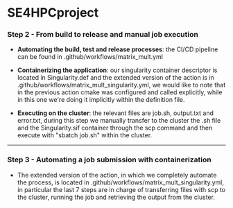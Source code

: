 # SE4HPCproject

### Step 2 - From build to release and manual job execution

* **Automating the build, test and release processes**: the CI/CD pipeline can be found in .github/workflows/matrix_mult.yml

* **Containerizing the application**: our singularity container descriptor is located in Singularity.def and the extended version of the action is in .github/workflows/matrix_mult_singularity.yml, we would like to note that in the previous action cmake was configured and called explicitly, while in this one we're doing it implicitly within the definition file.

* **Executing on the cluster**: the relevant files are job.sh, output.txt and error.txt, during this step we manually transfer to the cluster the .sh file and the Singularity.sif container through the scp command and then execute with "sbatch job.sh" within the cluster.

---
### Step 3 - Automating a job submission with containerization

* The extended version of the action, in which we completely automate the process, is located in .github/workflows/matrix_mult_singularity.yml, in particular the last 7 steps are in charge of transferring files with scp to the cluster, running the job and retrieving the output from the cluster.